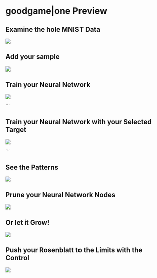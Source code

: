 # goodgame|one Preview

## Examine the hole MNIST Data
![](https://github.com/grensen/gif_test/blob/master/examine_mnist.gif)


## Add your sample
![](https://github.com/grensen/gif_test/blob/master/add_sample2.gif)


## Train your Neural Network
![](https://github.com/grensen/gif_test/blob/master/train_neural_network2.gif)

´´´
## Train your Neural Network with your Selected Target
![](https://github.com/grensen/gif_test/blob/master/target%20selection.gif)

´´´
## See the Patterns
![](https://github.com/grensen/gif_test/blob/master/see_the_pattern3.gif)

## Prune your Neural Network Nodes
![](https://github.com/grensen/gif_test/blob/master/neural_network_pruning.gif)

## Or let it Grow!
![](https://github.com/grensen/gif_test/blob/master/neural_network_growing.gif)

## Push your Rosenblatt to the Limits with the Control
![](https://github.com/grensen/gif_test/blob/master/full_control.gif)

